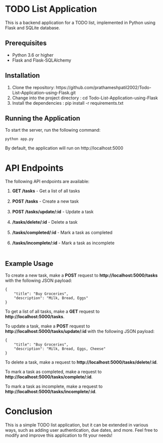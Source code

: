 # TODO List Application
This is a backend application for a TODO list, implemented in Python using Flask and SQLite database.<br>

## Prerequisites
<ul>
  <li>Python 3.6 or higher</li>
  <li>Flask and Flask-SQLAlchemy</li>
</ul>

## Installation
<ul >
  <li type="1">Clone the repository: https://github.com/prathameshpatil2002/Todo-List-Application-using-Flask.git</li>
  <li type="1">Change into the project directory : cd Todo-List-Application-using-Flask</li>
  <li type="1">Install the dependencies : pip install -r requirements.txt</li>
</ul>

## Running the Application
To start the server, run the following command: <br>
```
python app.py
```
By default, the application will run on http://localhost:5000

# API Endpoints

The following API endpoints are available:

1. **GET /tasks** - Get a list of all tasks<br><br>
2. **POST /tasks** - Create a new task<br><br>
3. **POST /tasks/update/:id** - Update a task<br><br>
4. **/tasks/delete/:id** - Delete a task<br><br>
5. **/tasks/completed/:id** - Mark a task as completed<br><br>
6. **/tasks/incomplete/:id** - Mark a task as incomplete<br><br>

## Example Usage

To create a new task, make a **POST** request to **http://localhost:5000/tasks** with the following JSON payload:<br>
```
{
    "title": "Buy Groceries",
    "description": "Milk, Bread, Eggs"
}
```
To get a list of all tasks, make a **GET** request to **http://localhost:5000/tasks**.<br>

To update a task, make a **POST** request to **http://localhost:5000/tasks/update/:id** with the following JSON payload:<br>
```
{
    "title": "Buy Groceries",
    "description": "Milk, Bread, Eggs, Cheese"
}
```
To delete a task, make a request to **http://localhost:5000/tasks/delete/:id**.<br>

To mark a task as completed, make a request to **http://localhost:5000/tasks/complete/:id**.<br>

To mark a task as incomplete, make a request to **http://localhost:5000/tasks/incomplete/:id**.<br>

# Conclusion
This is a simple TODO list application, but it can be extended in various ways, such as adding user authentication, due dates, and more. Feel free to modify and improve this application to fit your needs!
